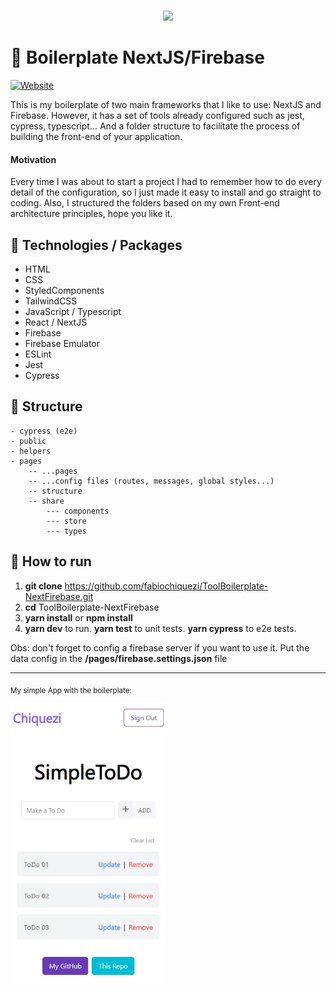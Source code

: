 <br />
<p align="center">
    <img src="https://www.chiquezi.com/_next/image?url=%2F_next%2Fstatic%2Fimage%2Fpublic%2Flogo%2Flogo.c442afade084ba1adfa95e1aecfc83d0.svg&w=384&q=75" width="125">
</p>

# 🤙 Boilerplate NextJS/Firebase

[![Website](https://img.shields.io/website?style=flat-square&url=https%3A%2F%2Ffabiochiquezi.github.io%2F)](https://boilerplate.chiquezi.com/)

This is my boilerplate of two main frameworks that I like to use: NextJS and Firebase. However, it has a set of tools already configured such as jest, cypress, typescript... And a folder structure to facilitate the process of building the front-end of your application.

#### Motivation

Every time I was about to start a project I had to remember how to do every detail of the configuration, so I just made it easy to install and go straight to coding. Also, I structured the folders based on my own Front-end architecture principles, hope you like it.

## 📡 Technologies / Packages

-   HTML
-   CSS
-   StyledComponents
-   TailwindCSS
-   JavaScript / Typescript
-   React / NextJS
-   Firebase
-   Firebase Emulator
-   ESLint
-   Jest
-   Cypress

## 📂 Structure

    - cypress (e2e)
    - public
    - helpers
    - pages
        -- ...pages
        -- ...config files (routes, messages, global styles...)
        -- structure
        -- share
            --- components
            --- store
            --- types

## 🚀 How to run

1. **git clone** https://github.com/fabiochiquezi/ToolBoilerplate-NextFirebase.git
2. **cd** ToolBoilerplate-NextFirebase
3. **yarn install** or **npm install**
4. **yarn dev** to run. **yarn test** to unit tests. **yarn cypress** to e2e tests.

Obs: don't forget to config a firebase server if you want to use it. Put the data config in the **/pages/firebase.settings.json** file

---

<sub>My simple App with the boilerplate: </sub>

<div float="left">
<img
    src="design/md-screenshot/screen-01.jpg?raw=true"
    alt="screenshot"
    title="screenshot"
    width="250"
/>
</div>
